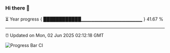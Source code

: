 ### Hi there 👋

⏳ Year progress { ████████████▁▁▁▁▁▁▁▁▁▁▁▁▁▁▁▁▁▁ } 41.67 %

---

⏰ Updated on Mon, 02 Jun 2025 02:12:18 GMT

![Progress Bar CI](https://github.com/DhruviPatel157/GitHub-Actions-Demo/workflows/Progress%20Bar%20CI/badge.svg)
